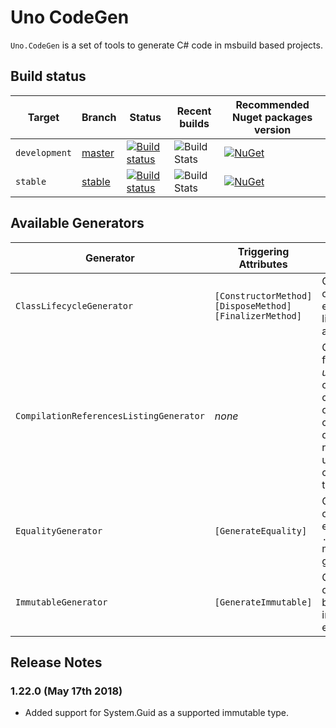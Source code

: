 # Uno CodeGen

`Uno.CodeGen` is a set of tools to generate C# code in msbuild based projects.

## Build status

| Target | Branch | Status | Recent builds | Recommended Nuget packages version |
| ------ | ------ | ------ | ------ | ------ |
| `development` | [master](https://github.com/nventive/Uno.CodeGen/tree/master) | [![Build status](https://ci.appveyor.com/api/projects/status/bh83u4i2lp0hrg8r/branch/master?svg=true)](https://ci.appveyor.com/project/nventivedevops/uno-codegen/branch/master) | ![Build Stats](https://buildstats.info/appveyor/chart/nventivedevops/uno-codegen?branch=master&includeBuildsFromPullRequest=false) | [![NuGet](https://buildstats.info/nuget/Uno.CodeGen?includePreReleases=true)](https://www.nuget.org/packages/Uno.CodeGen/) |
| `stable` | [stable](https://github.com/nventive/Uno.CodeGen/tree/stable) | [![Build status](https://ci.appveyor.com/api/projects/status/bh83u4i2lp0hrg8r/branch/stable?svg=true)](https://ci.appveyor.com/project/nventivedevops/uno-codegen/branch/stable) | ![Build Stats](https://buildstats.info/appveyor/chart/nventivedevops/uno-codegen?branch=stable&includeBuildsFromPullRequest=false) | [![NuGet](https://buildstats.info/nuget/Uno.CodeGen?includePreReleases=false)](https://www.nuget.org/packages/Uno.CodeGen/) |


## Available Generators

| Generator | Triggering Attributes | Usage |    |
| --------- | -------------------- | ----- | -- |
| `ClassLifecycleGenerator` | `[ConstructorMethod]` `[DisposeMethod]` `[FinalizerMethod]` | Generate code to extend the lifecyle of a class. | [Documentation](doc/Class%20Lifecycle%20Generation.md) |
| `CompilationReferencesListingGenerator` | _none_ | Generate a file without _useful_ code, containing only comments detailing references used to compile the project. | [Documentation](doc/Compilation%20References.md) |
| `EqualityGenerator` | `[GenerateEquality]` | Generate code for efficient `.Equals()` members generation. | [Documentation](doc/Equality%20Generation.md) |
| `ImmutableGenerator` | `[GenerateImmutable]` | Generate code to build truly immutable entities. | [Documentation](doc/Immutable%20Generation.md) |

## Release Notes

### 1.22.0 (May 17th 2018)
- Added support for System.Guid as a supported immutable type.